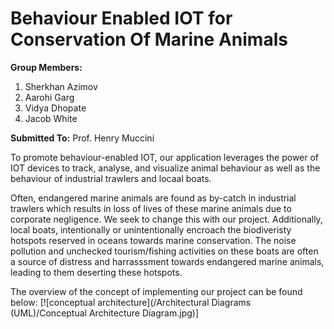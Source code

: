 # Behaviour Enabled IOT for Conservation Of Marine Animals

**Group Members:**
1. Sherkhan Azimov
2. Aarohi Garg
3. Vidya Dhopate
4. Jacob White

**Submitted To:**
Prof. Henry Muccini


To promote behaviour-enabled IOT, our application leverages the power of IOT devices to track, analyse, and visualize animal behaviour as well as the behaviour of industrial trawlers and locaal boats.

Often, endangered marine animals are found as by-catch in industrial trawlers which results in loss of lives of these marine animals due to corporate negligence. We seek to change this with our project. Additionally, local boats, intentionally or unintentionally encroach the biodiveristy hotspots reserved in oceans towards marine conservation. The noise pollution and unchecked tourism/fishing activities on these boats are often a source of distress and harrasssment towards endangered marine animals, leading to them deserting these hotspots.


The overview of the concept of implementing our project can be found below:
[![conceptual architecture](/Architectural Diagrams (UML)/Conceptual Architecture Diagram.jpg)]
